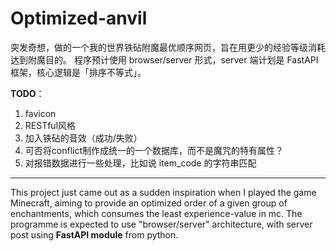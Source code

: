 # Optimized-anvil

突发奇想，做的一个我的世界铁砧附魔最优顺序网页，旨在用更少的经验等级消耗达到附魔目的。
程序预计使用 browser/server 形式，server 端计划是 FastAPI 框架，核心逻辑是「排序不等式」。

**TODO**：
1. favicon
2. RESTful风格
3. 加入铁砧的音效（成功/失败）
4. 可否将conflict制作成统一的一个数据库，而不是魔咒的特有属性？
5. 对报错数据进行一些处理，比如说 item_code 的字符串匹配
----

This project just came out as a sudden inspiration when I played the game Minecraft, aiming to provide an optimized order of a given group of enchantments, which consumes the least experience-value in mc.
The programme is expected to use "browser/server" architecture, with server post using **FastAPI module** from python.
